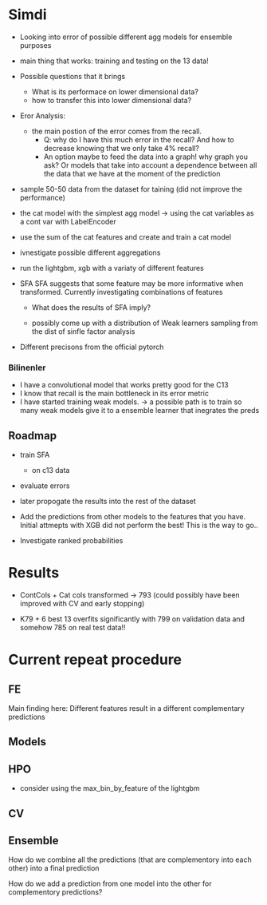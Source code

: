 # Simdi

- Looking into error of possible different agg models for ensemble purposes

- main thing that works: training and testing on the 13 data! 
 - Possible questions that it brings 
    - What is its performace on lower dimensional data?
    - how to transfer this into lower dimensional data?

- Eror Analysis:
    - the main postion of the error comes from the recall. 
        - Q: why do I have this much error in the recall? And how to decrease knowing that we only take 4% recall? 
         - An option maybe to feed the data into a graph! why graph you ask? Or models that take into account a dependence between all the data that we have at the moment of the prediction

- sample 50-50 data from the dataset for taining (did not improve the performance)

-  the cat model with the simplest agg model -> using the cat variables as a cont var with LabelEncoder
- use the sum of the cat features and create and train a cat model 

- ivnestigate possible different aggregations

- run the lightgbm, xgb with a variaty of different features

- SFA
    SFA suggests that some feature may be more informative when transformed. Currently investigating combinations of features
    - What does the results of SFA imply? 
    
    -  possibly come up with a distribution of Weak learners sampling from the dist of sinfle factor analysis

- Different precisons from the official pytorch 

### Bilinenler
- I have a convolutional model that works pretty good for the C13
- I know that recall is the main bottleneck in its error metric
- I have started training weak models. -> a possible path is to train so many weak models give it to a ensemble learner that inegrates the preds 

## Roadmap

- train SFA 
    - on c13 data

- evaluate errors
- later propogate the results into the rest of the dataset

- Add the predictions from other models to the features that you have. Initial attmepts with XGB did not perform the best!
This is the way to go.. 

- Investigate ranked probabilities




# Results

- ContCols + Cat cols transformed -> 793 (could possibly have been improved with CV and early stopping) 

- K79 + 6 best 13 overfits significantly with 799 on validation data and somehow 785 on real test data!!


# Current repeat procedure 

## FE 

Main finding here: Different features result in a different complementary predictions 


## Models 


## HPO

- consider using the max_bin_by_feature of the lightgbm
## CV



## Ensemble

How do we combine all the predictions (that are complementory into each other) into a final prediction

How do we add a prediction from one model into the other for complementory predictions?

